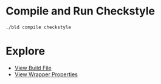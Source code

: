 # Compile and Run Checkstyle

```console
./bld compile checkstyle
```

# Explore

- [View Build File](https://github.com/rife2/bld-checkstyle/blob/master/examples/src/bld/java/com/example/ExamplesBuild.java)
- [View Wrapper Properties](https://github.com/rife2/bld-checkstyle/blob/master/examples/lib/bld/bld-wrapper.properties)
